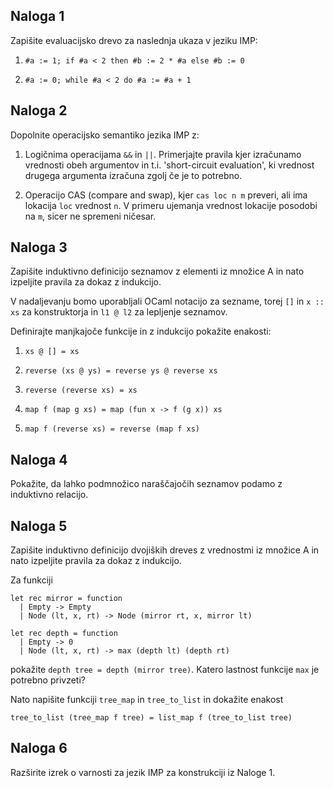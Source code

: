 ## Naloga 1

Zapišite evaluacijsko drevo za naslednja ukaza v jeziku IMP:

  1. `#a := 1; if #a < 2 then #b := 2 * #a else #b := 0`
  
  2. `#a := 0; while #a < 2 do #a := #a + 1` 

## Naloga 2

Dopolnite operacijsko semantiko jezika IMP z:

  1. Logičnima operacijama `&&` in `||`. Primerjajte pravila kjer izračunamo vrednosti obeh argumentov in t.i. 'short-circuit evaluation', ki vrednost drugega argumenta izračuna zgolj če je to potrebno.

  2. Operacijo CAS (compare and swap), kjer `cas loc n m` preveri, ali ima lokacija `loc` vrednost `n`. V primeru ujemanja vrednost lokacije posodobi na `m`, sicer ne spremeni ničesar.


## Naloga 3

Zapišite induktivno definicijo seznamov z elementi iz množice A in nato izpeljite pravila za dokaz z indukcijo.

V nadaljevanju bomo uporabljali OCaml notacijo za sezname, torej `[]` in `x :: xs` za konstruktorja in `l1 @ l2` za lepljenje seznamov.

Definirajte manjkajoče funkcije in z indukcijo pokažite enakosti:

  1. `xs @ [] = xs` 

  2. `reverse (xs @ ys) = reverse ys @ reverse xs`

  3. `reverse (reverse xs) = xs`

  4. `map f (map g xs) = map (fun x -> f (g x)) xs` 

  5. `map f (reverse xs) = reverse (map f xs)`

## Naloga 4

Pokažite, da lahko podmnožico naraščajočih seznamov podamo z induktivno relacijo.

## Naloga 5

Zapišite induktivno definicijo dvojiških dreves z vrednostmi iz množice A in nato izpeljite pravila za dokaz z indukcijo.

Za funkciji
```
let rec mirror = function
  | Empty -> Empty
  | Node (lt, x, rt) -> Node (mirror rt, x, mirror lt)

let rec depth = function
  | Empty -> 0
  | Node (lt, x, rt) -> max (depth lt) (depth rt)
```
pokažite `depth tree = depth (mirror tree)`. Katero lastnost funkcije `max` je  potrebno privzeti?


Nato napišite funkciji `tree_map` in `tree_to_list` in dokažite enakost

``` tree_to_list (tree_map f tree) = list_map f (tree_to_list tree) ```

## Naloga 6

Razširite izrek o varnosti za jezik IMP za konstrukciji iz Naloge 1.